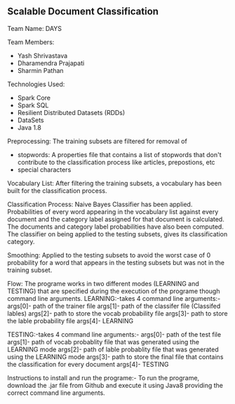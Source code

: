 Scalable Document Classification
--------------------------------

Team Name: DAYS

Team Members:
- Yash Shrivastava
- Dharamendra Prajapati
- Sharmin Pathan

Technologies Used:
- Spark Core
- Spark SQL
- Resilient Distributed Datasets (RDDs)
- DataSets
- Java 1.8

Preprocessing:
The training subsets are filtered for removal of
- stopwords: A properties file that contains a list of stopwords that don't contribute to the classification process like articles, prepostions, etc
- special characters

Vocabulary List:
After filtering the training subsets, a vocabulary has been built for the classification process.

Classification Process:
Naive Bayes Classifier has been applied.
Probabilities of every word appearing in the vocabulary list against every document and the category label assigned for that document is calculated. The documents and category label probabilities have also been computed.
The classifier on being applied to the testing subsets, gives its classification category.

Smoothing:
Applied to the testing subsets to avoid the worst case of 0 probability for a word that appears in the testing subsets but was not in the training subset.

Flow:
The programe works in two different modes (LEARNING and TESTING) that are specified during the execution of the programe though command line arguments.
LEARNING:-takes 4 command line arguments:-
args[0]- path of the trainer file
args[1]- path of the classifer file (Classifed lables)
args[2]- path to store the vocab probability file
args[3]- path to store the lable probability file
args[4]- LEARNING 

TESTING:-takes 4 command line arguments:- 
args[0]- path of the test file
args[1]- path of vocab probablity file that was generated using the LEARNING mode
args[2]- path of lable probablity file that was generated using the LEARNING mode
args[3]- path to store the final file that contains the classification for every document
args[4]- TESTING

Instructions to install and run the programe:-
To run the programe, download the .jar file from Github and execute it using Java8 providing the correct command line arguments.
 

